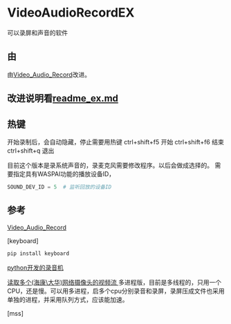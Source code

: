 # VideoAudioRecordEX
可以录屏和声音的软件

## 由

由[Video_Audio_Record](https://github.com/Zweo/Video_Audio_Record)改进。

## 改进说明看[readme_ex.md](https://github.com/timyy/VideoAudioRecordEX/README_EX.md)

## 热键

开始录制后，会自动隐藏，停止需要用热键
ctrl+shift+f5 开始
ctrl+shift+f6 结束
ctrl+shift+q  退出 

目前这个版本是录系统声音的，录麦克风需要修改程序。以后会做成选择的。
需要指定具有WASPAI功能的播放设备ID，

```py
SOUND_DEV_ID = 5  # 监听回放的设备ID
```

## 参考

[Video_Audio_Record](https://github.com/Zweo/Video_Audio_Record)

[keyboard] 

```bash
pip install keyboard
```

[python开发的录音机](https://blog.csdn.net/littlezhuhui/article/details/101025305)

[读取多个(海康\大华)网络摄像头的视频流 ](https://zhuanlan.zhihu.com/p/38136322) 多进程版，目前是多线程的，只用一个CPU，还是慢。可以用多进程，启多个cpu分别录音和录屏，录屏压成文件也采用单独的进程，并采用队列方式，应该能加速。

[mss]

